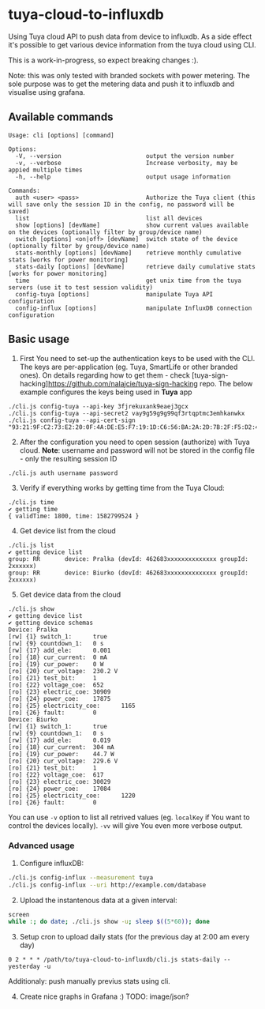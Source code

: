 # tuya-cloud-to-influxdb
Using Tuya cloud API to push data from device to influxdb. As a side effect it's possible to get various device information from the tuya cloud using CLI.

This is a work-in-progress, so expect breaking changes :).

Note: this was only tested with branded sockets with power metering. The sole purpose was to get the metering data and push it to influxdb and visualise using grafana.

## Available commands
```
Usage: cli [options] [command]

Options:
  -V, --version                        output the version number
  -v, --verbose                        Increase verbosity, may be appied multiple times
  -h, --help                           output usage information

Commands:
  auth <user> <pass>                   Authorize the Tuya client (this will save only the session ID in the config, no password will be saved)
  list                                 list all devices
  show [options] [devName]             show current values available on the devices (optionally filter by group/device name)
  switch [options] <on|off> [devName]  switch state of the device (optionally filter by group/device name)
  stats-monthly [options] [devName]    retrieve monthly cumulative stats [works for power monitoring]
  stats-daily [options] [devName]      retrieve daily cumulative stats [works for power monitoring]
  time                                 get unix time from the tuya servers (use it to test session validity)
  config-tuya [options]                manipulate Tuya API configuration
  config-influx [options]              manipulate InfluxDB connection configuration
```
  
## Basic usage
1. First You need to set-up the authentication keys to be used with the CLI. The keys are per-application (eg. Tuya, SmartLife or other branded ones). On details regarding how to get them - check [tuya-sign-hacking]https://github.com/nalajcie/tuya-sign-hacking repo. The below example configures the keys being used in **Tuya** app
```
./cli.js config-tuya --api-key 3fjrekuxank9eaej3gcx
./cli.js config-tuya --api-secret2 vay9g59g9g99qf3rtqptmc3emhkanwkx
./cli.js config-tuya --api-cert-sign "93:21:9F:C2:73:E2:20:0F:4A:DE:E5:F7:19:1D:C6:56:BA:2A:2D:7B:2F:F5:D2:4C:D5:5C:4B:61:55:00:1E:40"
```
2. After the configuration you need to open session (authorize) with Tuya cloud.
**Note**: username and password will not be stored in the config file - only the resulting session ID

```
./cli.js auth username password
```
3. Verify if everything works by getting time from the Tuya Cloud:
```
./cli.js time
✔ getting time
{ validTime: 1800, time: 1582799524 }
```
4. Get device list from the cloud
```
./cli.js list
✔ getting device list
group: RR       device: Pralka (devId: 462683xxxxxxxxxxxxxx groupId: 2xxxxxx)
group: RR       device: Biurko (devId: 462683xxxxxxxxxxxxxx groupId: 2xxxxxx)
```
5. Get device data from the cloud
```
./cli.js show
✔ getting device list
✔ getting device schemas
Device: Pralka
[rw] {1} switch_1:      true
[rw] {9} countdown_1:   0 s
[rw] {17} add_ele:      0.001
[ro] {18} cur_current:  0 mA
[ro] {19} cur_power:    0 W
[ro] {20} cur_voltage:  230.2 V
[ro] {21} test_bit:     1
[ro] {22} voltage_coe:  652
[ro] {23} electric_coe: 30909
[ro] {24} power_coe:    17875
[ro] {25} electricity_coe:      1165
[ro] {26} fault:        0
Device: Biurko
[rw] {1} switch_1:      true
[rw] {9} countdown_1:   0 s
[rw] {17} add_ele:      0.019
[ro] {18} cur_current:  304 mA
[ro] {19} cur_power:    44.7 W
[ro] {20} cur_voltage:  229.6 V
[ro] {21} test_bit:     1
[ro] {22} voltage_coe:  617
[ro] {23} electric_coe: 30029
[ro] {24} power_coe:    17084
[ro] {25} electricity_coe:      1220
[ro] {26} fault:        0
```

You can use `-v` option to list all retrived values (eg. `localKey` if You want to control the devices locally). `-vv` will give You even more verbose output.

### Advanced usage
1. Configure influxDB:
```bash
./cli.js config-influx --measurement tuya
./cli.js config-influx --uri http://example.com/database
```
2. Upload the instantenous data at a given interval:
```bash
screen
while :; do date; ./cli.js show -u; sleep $((5*60)); done
```
3. Setup cron to upload daily stats (for the previous day at 2:00 am every day)
```
0 2 * * * /path/to/tuya-cloud-to-influxdb/cli.js stats-daily --yesterday -u
```
Additionaly: push manually previus stats using cli.

4. Create nice graphs in Grafana :)
TODO: image/json?
